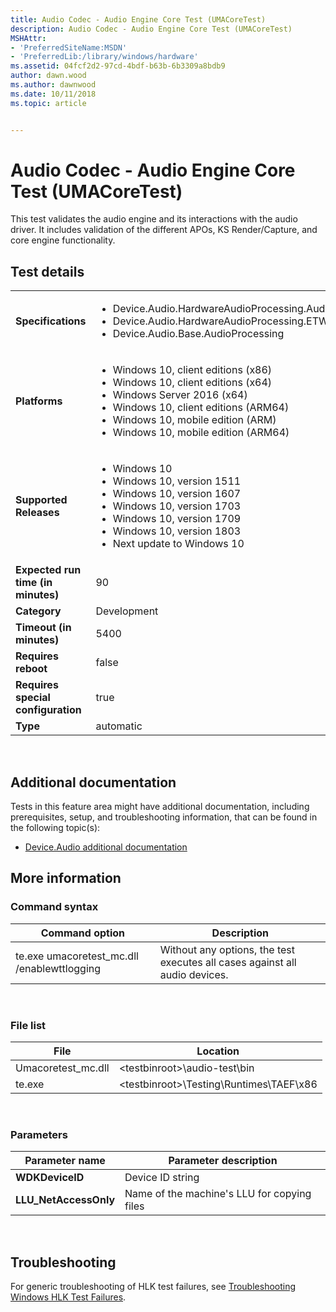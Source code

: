 ```yaml
---
title: Audio Codec - Audio Engine Core Test (UMACoreTest)
description: Audio Codec - Audio Engine Core Test (UMACoreTest)
MSHAttr:
- 'PreferredSiteName:MSDN'
- 'PreferredLib:/library/windows/hardware'
ms.assetid: 04fcf2d2-97cd-4bdf-b63b-6b3309a8bdb9
author: dawn.wood
ms.author: dawnwood
ms.date: 10/11/2018
ms.topic: article


---
```


# <span id="p_hlk_test.eb304880-c6ad-401e-b664-b31c15d5460e"></span>Audio Codec - Audio Engine Core Test (UMACoreTest)


This test validates the audio engine and its interactions with the audio driver. It includes validation of the different APOs, KS Render/Capture, and core engine functionality.

## Test details
|||
|---|---|
| **Specifications**  | <ul><li>Device.Audio.HardwareAudioProcessing.AudioHardwareOffloading</li><li>Device.Audio.HardwareAudioProcessing.ETWEvent</li><li>Device.Audio.Base.AudioProcessing</li></ul> |  
| **Platforms**   | <ul><li>Windows 10, client editions (x86)</li><li>Windows 10, client editions (x64)</li><li>Windows Server 2016 (x64)</li><li>Windows 10, client editions (ARM64)</li><li>Windows 10, mobile edition (ARM)</li><li>Windows 10, mobile edition (ARM64)</li></ul> |
| **Supported Releases** | <ul><li>Windows 10</li><li>Windows 10, version 1511</li><li>Windows 10, version 1607</li><li>Windows 10, version 1703</li><li>Windows 10, version 1709</li><li>Windows 10, version 1803</li><li>Next update to Windows 10</li></ul> |
|**Expected run time (in minutes)**| 90 |
|**Category**| Development |
|**Timeout (in minutes)**| 5400 |
|**Requires reboot**| false |
|**Requires special configuration**| true |
|**Type**| automatic |

 

## <span id="Additional_documentation"></span><span id="additional_documentation"></span><span id="ADDITIONAL_DOCUMENTATION"></span>Additional documentation


Tests in this feature area might have additional documentation, including prerequisites, setup, and troubleshooting information, that can be found in the following topic(s):

-   [Device.Audio additional documentation](device-audio-additional-documentation.md)

## <span id="More_information"></span><span id="more_information"></span><span id="MORE_INFORMATION"></span>More information


### <span id="Command_syntax"></span><span id="command_syntax"></span><span id="COMMAND_SYNTAX"></span>Command syntax

| Command option                               | Description                                                                 |
|----------------------------------------------|-----------------------------------------------------------------------------|
| te.exe umacoretest\_mc.dll /enablewttlogging | Without any options, the test executes all cases against all audio devices. |

 

### <span id="File_list"></span><span id="file_list"></span><span id="FILE_LIST"></span>File list

| File                | Location                                          |
|---------------------|---------------------------------------------------|
| Umacoretest\_mc.dll | &lt;testbinroot&gt;\\audio-test\\bin              |
| te.exe              | &lt;testbinroot&gt;\\Testing\\Runtimes\\TAEF\\x86 |

 

### <span id="Parameters"></span><span id="parameters"></span><span id="PARAMETERS"></span>Parameters

| Parameter name         | Parameter description                       |
|------------------------|---------------------------------------------|
| **WDKDeviceID**        | Device ID string                            |
| **LLU\_NetAccessOnly** | Name of the machine's LLU for copying files |

 

## <span id="Troubleshooting"></span><span id="troubleshooting"></span><span id="TROUBLESHOOTING"></span>Troubleshooting


For generic troubleshooting of HLK test failures, see [Troubleshooting Windows HLK Test Failures](..\user\troubleshooting-windows-hlk-test-failures.md).

 

 







